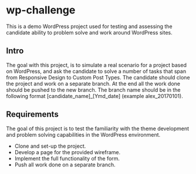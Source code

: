 # wp-challenge

This is a demo WordPress project used for testing and assessing the candidate ability to problem solve and work around WordPress sites.

## Intro

The goal with this project, is to simulate a real scenario for a project based on WordPress, and ask the candidate to solve a number of tasks that span from Responsive Design to Custom Post Types. The candidate should clone the project and work on a separate branch. At the end all the work done should be pushed to the new branch. The branch name should be in the following format [candidate_name]_[Ymd_date] (example alex_20170101).

## Requirements

The goal of this project is to test the familiarity with the theme development and problem solving capabilities in the WordPress environment.

- Clone and set-up the project.
- Develop a page for the provided wireframe.
- Implement the full functionality of the form.
- Push all work done on a separate branch.

